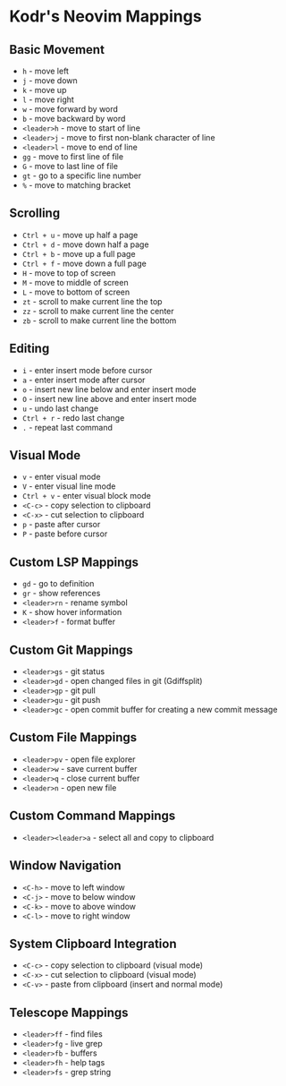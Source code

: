 # Kodr's Neovim Mappings

## Basic Movement
- `h` - move left
- `j` - move down
- `k` - move up
- `l` - move right
- `w` - move forward by word
- `b` - move backward by word
- `<leader>h` - move to start of line
- `<leader>j` - move to first non-blank character of line
- `<leader>l` - move to end of line
- `gg` - move to first line of file
- `G` - move to last line of file
- `gt` - go to a specific line number
- `%` - move to matching bracket

## Scrolling
- `Ctrl + u` - move up half a page
- `Ctrl + d` - move down half a page
- `Ctrl + b` - move up a full page
- `Ctrl + f` - move down a full page
- `H` - move to top of screen
- `M` - move to middle of screen
- `L` - move to bottom of screen
- `zt` - scroll to make current line the top
- `zz` - scroll to make current line the center
- `zb` - scroll to make current line the bottom

## Editing
- `i` - enter insert mode before cursor
- `a` - enter insert mode after cursor
- `o` - insert new line below and enter insert mode
- `O` - insert new line above and enter insert mode
- `u` - undo last change
- `Ctrl + r` - redo last change
- `.` - repeat last command

## Visual Mode
- `v` - enter visual mode
- `V` - enter visual line mode
- `Ctrl + v` - enter visual block mode
- `<C-c>` - copy selection to clipboard
- `<C-x>` - cut selection to clipboard
- `p` - paste after cursor
- `P` - paste before cursor

## Custom LSP Mappings
- `gd` - go to definition
- `gr` - show references
- `<leader>rn` - rename symbol
- `K` - show hover information
- `<leader>f` - format buffer

## Custom Git Mappings
- `<leader>gs` - git status
- `<leader>gd` - open changed files in git (Gdiffsplit)
- `<leader>gp` - git pull
- `<leader>gu` - git push
- `<leader>gc` - open commit buffer for creating a new commit message

## Custom File Mappings
- `<leader>pv` - open file explorer
- `<leader>w` - save current buffer
- `<leader>q` - close current buffer
- `<leader>n` - open new file

## Custom Command Mappings
- `<leader><leader>a` - select all and copy to clipboard

## Window Navigation
- `<C-h>` - move to left window
- `<C-j>` - move to below window
- `<C-k>` - move to above window
- `<C-l>` - move to right window

## System Clipboard Integration
- `<C-c>` - copy selection to clipboard (visual mode)
- `<C-x>` - cut selection to clipboard (visual mode)
- `<C-v>` - paste from clipboard (insert and normal mode)

## Telescope Mappings
- `<leader>ff` - find files
- `<leader>fg` - live grep
- `<leader>fb` - buffers
- `<leader>fh` - help tags
- `<leader>fs` - grep string

